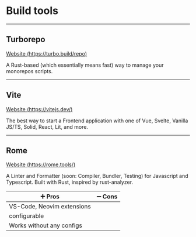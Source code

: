 # Build tools

---

## Turborepo

[Website (https://turbo.build/repo)](https://turbo.build/repo)

A Rust-based (which essentially means fast) way to manage your monorepos scripts.

---

## Vite

[Website (https://vitejs.dev/)](https://vitejs.dev/)

The best way to start a Frontend application with one of Vue, Svelte, Vanilla JS/TS, Solid, React, Lit, and more.

---

## Rome

[Website (https://rome.tools/)](https://rome.tools/)

A Linter and Formatter (soon: Compiler, Bundler, Testing) for Javascript and Typescript. Built with Rust, inspired by rust-analyzer.

| ➕ Pros                    | ➖ Cons |
| -------------------------- | ------- |
| VS-Code, Neovim extensions |         |
| configurable               |         |
| Works without any configs  |         |

